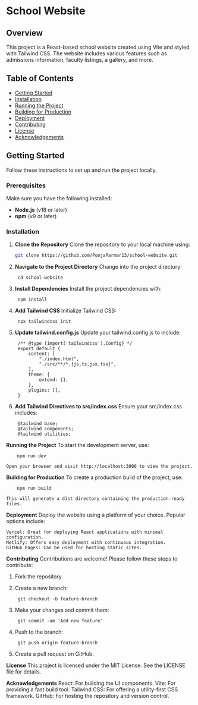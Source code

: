 # School Website

## Overview

This project is a React-based school website created using Vite and styled with Tailwind CSS. The website includes various features such as admissions information, faculty listings, a gallery, and more.

## Table of Contents

- [Getting Started](#getting-started)
- [Installation](#installation)
- [Running the Project](#running-the-project)
- [Building for Production](#building-for-production)
- [Deployment](#deployment)
- [Contributing](#contributing)
- [License](#license)
- [Acknowledgements](#acknowledgements)

## Getting Started

Follow these instructions to set up and run the project locally.

### Prerequisites

Make sure you have the following installed:

- **Node.js** (v18 or later)
- **npm** (v9 or later)

### Installation

1. **Clone the Repository**
    Clone the repository to your local machine using:

   ```bash
   git clone https://github.com/PoojaParmar13/school-website.git

2. **Navigate to the Project Directory**
    Change into the project directory:

        cd school-website

3. **Install Dependencies**
    Install the project dependencies with:

        npm install

4. **Add Tailwind CSS**
    Initialize Tailwind CSS:

        npx tailwindcss init

5. **Update tailwind.config.js**
    Update your tailwind.config.js to include:

        /** @type {import('tailwindcss').Config} */
        export default {
            content: [
                "./index.html",
                "./src/**/*.{js,ts,jsx,tsx}",
            ],
            theme: {
                extend: {},
            },
            plugins: [],
        }

6. **Add Tailwind Directives to src/index.css**
    Ensure your src/index.css includes:

        @tailwind base;
        @tailwind components;
        @tailwind utilities;

**Running the Project**
    To start the development server, use:

        npm run dev

    Open your browser and visit http://localhost:3000 to view the project.

**Building for Production**
    To create a production build of the project, use:

        npm run build

    This will generate a dist directory containing the production-ready files.

**Deployment**
    Deploy the website using a platform of your choice. Popular options include:

    Vercel: Great for deploying React applications with minimal configuration.
    Netlify: Offers easy deployment with continuous integration.
    GitHub Pages: Can be used for hosting static sites.

**Contributing**
    Contributions are welcome! Please follow these steps to contribute:

1. Fork the repository.
2. Create a new branch:

        git checkout -b feature-branch

3. Make your changes and commit them:

        git commit -am 'Add new feature'

4. Push to the branch:

        git push origin feature-branch

5. Create a pull request on GitHub.

**License**
This project is licensed under the MIT License. See the LICENSE file for details.

**Acknowledgements**
React: For building the UI components.
Vite: For providing a fast build tool.
Tailwind CSS: For offering a utility-first CSS framework.
GitHub: For hosting the repository and version control.







